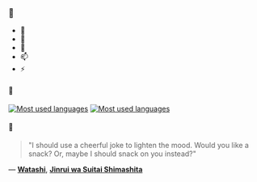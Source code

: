 ### 👋

- 🔭
- 🌱
- 💬
- 📫
- ⚡

#### 🧏

[![Most used languages](https://github-readme-stats-aynah.vercel.app/api/top-langs/?username=aynh&theme=solarized-dark&langs_count=6&layout=compact&hide_title=true)](https://github.com/anuraghazra/github-readme-stats#gh-dark-mode-only)
[![Most used languages](https://github-readme-stats-aynah.vercel.app/api/top-langs/?username=aynh&theme=solarized-light&langs_count=6&layout=compact&hide_title=true)](https://github.com/anuraghazra/github-readme-stats#gh-light-mode-only)

#### 💬

> "I should use a cheerful joke to lighten the mood. Would you like a snack? Or, maybe I should snack on you instead?"

&mdash; [**Watashi**](https://myanimelist.net/character.php?q=Watashi&cat=character), [**Jinrui wa Suitai Shimashita**](https://myanimelist.net/search/all?q=Jinrui%20wa%20Suitai%20Shimashita&cat=all)
